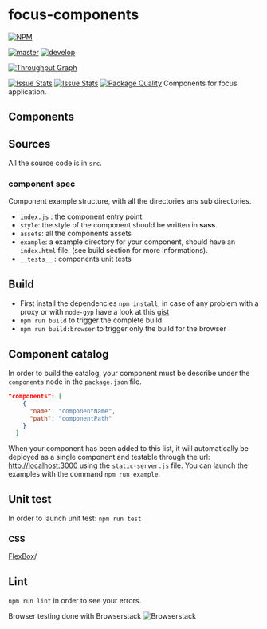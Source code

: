 focus-components
========================

[![NPM](https://nodei.co/npm/focus-components.png?downloads=true&downloadRank=true&stars=true)](https://nodei.co/npm/focus-components/)

[![master](https://travis-ci.org/KleeGroup/focus-components.svg?branch=master)](https://travis-ci.org/KleeGroup/focus-components)
[![develop](https://travis-ci.org/KleeGroup/focus-components.svg?branch=develop)](https://travis-ci.org/KleeGroup/focus-components)

[![Throughput Graph](https://graphs.waffle.io/KleeGroup/focus-components/throughput.svg)](https://graphs.waffle.io/KleeGroup/focus-components/metrics)

[![Issue Stats](http://issuestats.com/github/kleegroup/focus-components/badge/pr)](http://issuestats.com/github/kleegroup/focus-components)
[![Issue Stats](http://issuestats.com/github/kleegroup/focus-components/badge/issue)](http://issuestats.com/github/kleegroup/focus-components)
[![Package Quality](http://npm.packagequality.com/badge/focus-components.png)](http://packagequality.com/#?package=focus-components)
Components for focus application.

## Components

## Sources

All the source code is in `src`.

### component spec

Component example structure, with all the directories ans sub directories.
- `index.js` : the component entry point.
- `style`: the style of the component should be written in **sass**.
- `assets`: all the components assets
- `example`: a example directory for your component, should have an `index.html` file. (see build section for more informations).
- `__tests__` : components unit tests

## Build
- First install the dependencies `npm install`, in case of any problem with a proxy or with `node-gyp` have a look at this [gist](https://gist.github.com/pierr/9c35b3657c053d13d373)
- `npm run build` to trigger the complete build
- `npm run build:browser` to trigger only the build for the browser



## Component catalog

In order to build the catalog, your component must be describe under the `components` node in the `package.json` file.

```json
"components": [
    {
      "name": "componentName",
      "path": "componentPath"
    }
  ]
```

When your component has been added to this list, it will automatically be deployed as a single component and testable through the url: [http://localhost:3000](http://localhost:3000) using the `static-server.js` file. You can launch the examples with the command `npm run example`.

## Unit test

In order to launch unit test: `npm run test`


### CSS

[FlexBox](https://css-tricks.com/snippets/css/a-guide-to-flexbox)/

## Lint
`npm run lint` in order to see your errors.


Browser testing done with Browserstack 
<img class="larger" src="https://worldvectorlogo.com/logos/browserstack.svg" alt="Browserstack" title="Browserstack" />
